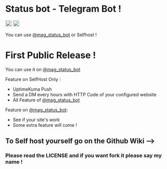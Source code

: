 # Status bot - Telegram Bot !

<code><img height="20" src="https://img.shields.io/badge/NodeJS-18.15.0-Green" /></code>  <code><img height="20" src="https://img.shields.io/badge/Version-1.0-important" /></code> 



You can use <a href="https://t.me/mag_stat_bot">@mag_status_bot</a> or Selfhost !

# First Public Release !

You can use it on  <a href="https://t.me/mag_stat_bot">@mag_status_bot</a>

Feature on SelfHost Only : 
- UptimeKuma Push
- Send a DM every hours with HTTP Code of your configured website
- All Feature of  <a href="https://t.me/mag_stat_bot">@mag_status_bot</a>

Feature on  <a href="https://t.me/mag_stat_bot">@mag_status_bot</a>:
- See if your site's work
- Some extra feature will come !


## To Self host yourself go on the Github Wiki --> 


### Please read the LICENSE and if you want fork it please say my name !

